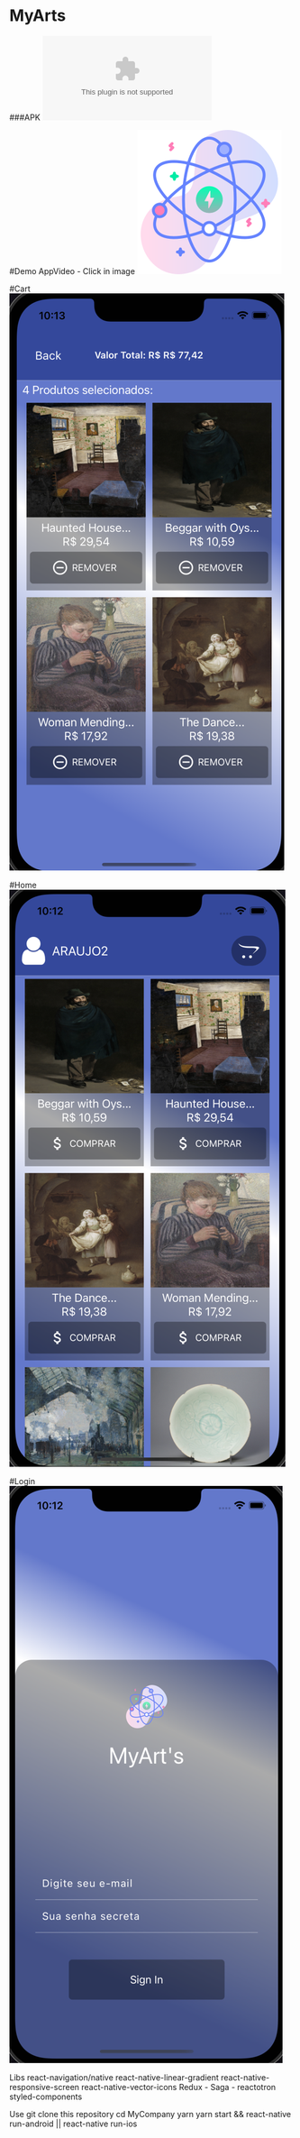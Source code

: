 # MyArts

###APK ![APK](https://github.com/arjdev69/MyArts/blob/master/android/app/release/app-release.apk?raw=true)

#Demo AppVideo - Click in image
[![img_tag](https://raw.githubusercontent.com/arjdev69/MyArts/master/src/assets/icons/atom.png)](https://www.youtube.com/watch?v=CviIV7g-VO0)

#Cart
![img_tag](https://raw.githubusercontent.com/arjdev69/MyArts/master/src/assets/cart.png)

#Home
![img_tag](https://raw.githubusercontent.com/arjdev69/MyArts/master/src/assets/home.png)

#Login
![img_tag](https://raw.githubusercontent.com/arjdev69/MyArts/master/src/assets/login.png)


Libs
    react-navigation/native
    react-native-linear-gradient
    react-native-responsive-screen
    react-native-vector-icons
    Redux - Saga - reactotron
    styled-components
    
Use
    git clone this repository
    cd MyCompany
    yarn
    yarn start && react-native run-android || react-native run-ios
